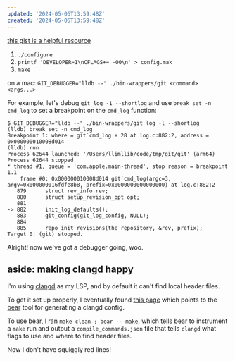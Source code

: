 ```yaml
---
updated: '2024-05-06T13:59:48Z'
created: '2024-05-06T13:59:48Z'
---
```

[this gist is a helpful resource](https://gist.github.com/phil-blain/17c67740bd26e66f4851fe0c07230ea4)

1. `./configure`
2. `printf 'DEVELOPER=1\nCFLAGS+= -O0\n' > config.mak`
3. `make`

on a mac: `GIT_DEBUGGER="lldb --" ./bin-wrappers/git <command> <args...>`

For example, let's debug `git log -1 --shortlog` and use `break set -n cmd_log` to set a breakpoint on the `cmd_log` function:

```
$ GIT_DEBUGGER="lldb --" ./bin-wrappers/git log -l --shortlog
(lldb) break set -n cmd_log
Breakpoint 1: where = git`cmd_log + 28 at log.c:882:2, address = 0x000000010008d014
(lldb) run
Process 62644 launched: '/Users/llimllib/code/tmp/git/git' (arm64)
Process 62644 stopped
* thread #1, queue = 'com.apple.main-thread', stop reason = breakpoint 1.1
    frame #0: 0x000000010008d014 git`cmd_log(argc=3, argv=0x000000016fdfe8b8, prefix=0x0000000000000000) at log.c:882:2
   879 		struct rev_info rev;
   880 		struct setup_revision_opt opt;
   881 	
-> 882 		init_log_defaults();
   883 		git_config(git_log_config, NULL);
   884 	
   885 		repo_init_revisions(the_repository, &rev, prefix);
Target 0: (git) stopped.
```

Alright! now we've got a debugger going, woo.

## aside: making clangd happy

I'm using [clangd](https://clangd.llvm.org/) as my LSP, and by default it can't find local header files.

To get it set up properly, I eventually found [this page](https://clangd.llvm.org/installation#project-setup) which points to the [bear](https://github.com/rizsotto/Bear) tool for generating a clangd config.

To use bear, I ran `make clean ; bear -- make`, which tells bear to instrument a `make` run and output a `compile_commands.json` file that tells `clangd` what flags to use and where to find header files.

Now I don't have squiggly red lines!


